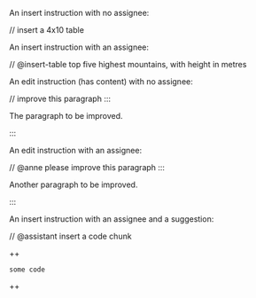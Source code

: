 An insert instruction with no assignee:

// insert a 4x10 table

An insert instruction with an assignee:

// @insert-table top five highest mountains, with height in metres

An edit instruction (has content) with no assignee:

// improve this paragraph
:::

The paragraph to be improved.

:::

An edit instruction with an assignee:

// @anne please improve this paragraph
:::

Another paragraph to be improved.

:::

An insert instruction with an assignee and a suggestion:

// @assistant insert a code chunk

++

```exec
some code
```

++